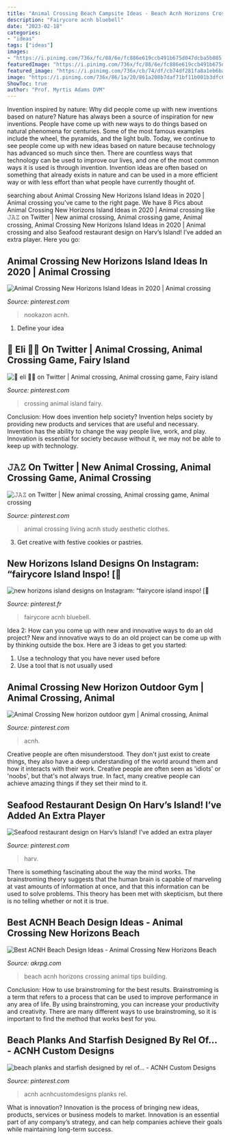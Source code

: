 ```yaml
---
title: "Animal Crossing Beach Campsite Ideas - Beach Acnh Horizons Crossing Animal Tips Building"
description: "Fairycore acnh bluebell"
date: "2023-02-18"
categories:
- "ideas"
tags: ["ideas"]
images:
- "https://i.pinimg.com/736x/fc/88/6e/fc886e619ccb491b675d047dcba5b085.jpg"
featuredImage: "https://i.pinimg.com/736x/fc/88/6e/fc886e619ccb491b675d047dcba5b085.jpg"
featured_image: "https://i.pinimg.com/736x/cb/74/df/cb74df281fa8a1eb6babfc88b48f7e6d.jpg"
image: "https://i.pinimg.com/736x/86/1a/20/861a208b7daf71bf11b001b3dfc6fcc2.jpg"
ShowToc: true
author: "Prof. Myrtis Adams DVM"
---
```



Invention inspired by nature: Why did people come up with new inventions based on nature?
Nature has always been a source of inspiration for new inventions. People have come up with new ways to do things based on natural phenomena for centuries. Some of the most famous examples include the wheel, the pyramids, and the light bulb. Today, we continue to see people come up with new ideas based on nature because technology has advanced so much since then. There are countless ways that technology can be used to improve our lives, and one of the most common ways it is used is through invention. Invention ideas are often based on something that already exists in nature and can be used in a more efficient way or with less effort than what people have currently thought of.

	

		
searching about Animal Crossing New Horizons Island Ideas in 2020 | Animal crossing you've came to the right page. We have 8 Pics about Animal Crossing New Horizons Island Ideas in 2020 | Animal crossing like 𝙹𝙰𝚉 on Twitter | New animal crossing, Animal crossing game, Animal crossing, Animal Crossing New Horizons Island Ideas in 2020 | Animal crossing and also Seafood restaurant design on Harv’s Island! I’ve added an extra player. Here you go:
		
    
## Animal Crossing New Horizons Island Ideas In 2020 | Animal Crossing

<img loading=lazy src="https://i.pinimg.com/736x/b7/d5/d7/b7d5d7fa502842ba04778688237f9c55.jpg" onerror="this.onerror=null;this.src='https://tse2.mm.bing.net/th?id=OIP.ZYtQdYQQXSVbOxhstPp_4AHaEK&amp;pid=15.1';" alt="Animal Crossing New Horizons Island Ideas in 2020 | Animal crossing">

_Source: pinterest.com_

>nookazon acnh. 

	

1. Define your idea

    
## 🎀 Eli 🌿🌱 On Twitter | Animal Crossing, Animal Crossing Game, Fairy Island

<img loading=lazy src="https://i.pinimg.com/736x/ae/b6/8b/aeb68b89f7f3b640510e3ddfd75cc4f8.jpg" onerror="this.onerror=null;this.src='https://tse1.mm.bing.net/th?id=OIP.e-jS014BtNvao65KeiyVeQHaEK&amp;pid=15.1';" alt="🎀 eli 🌿🌱 on Twitter | Animal crossing, Animal crossing game, Fairy island">

_Source: pinterest.com_

>crossing animal island fairy. 

	

Conclusion: How does invention help society?
Invention helps society by providing new products and services that are useful and necessary. Invention has the ability to change the way people live, work, and play. Innovation is essential for society because without it, we may not be able to keep up with technology.

    
## 𝙹𝙰𝚉 On Twitter | New Animal Crossing, Animal Crossing Game, Animal Crossing

<img loading=lazy src="https://i.pinimg.com/originals/89/ff/bd/89ffbdeac8b9ba3046355989c7548b57.png" onerror="this.onerror=null;this.src='https://tse2.mm.bing.net/th?id=OIP.VdWac3di-4AMsSeFyV087wHaEK&amp;pid=15.1';" alt="𝙹𝙰𝚉 on Twitter | New animal crossing, Animal crossing game, Animal crossing">

_Source: pinterest.com_

>animal crossing living acnh study aesthetic clothes. 

	

3. Get creative with festive cookies or pastries.

    
## New Horizons Island Designs On Instagram: “fairycore Island Inspo! [🌻

<img loading=lazy src="https://i.pinimg.com/736x/cb/74/df/cb74df281fa8a1eb6babfc88b48f7e6d.jpg" onerror="this.onerror=null;this.src='https://tse2.mm.bing.net/th?id=OIP.FX45w9sDvZnTEvP04HGVVQHaHa&amp;pid=15.1';" alt="new horizons island designs on Instagram: “fairycore island inspo! [🌻">

_Source: pinterest.fr_

>fairycore acnh bluebell. 

	

Idea 2: How can you come up with new and innovative ways to do an old project?
New and innovative ways to do an old project can be come up with by thinking outside the box. Here are 3 ideas to get you started: 
1. Use a technology that you have never used before 
2. Use a tool that is not usually used 

    
## Animal Crossing New Horizon Outdoor Gym | Animal Crossing, Animal

<img loading=lazy src="https://i.pinimg.com/736x/fc/88/6e/fc886e619ccb491b675d047dcba5b085.jpg" onerror="this.onerror=null;this.src='https://tse3.mm.bing.net/th?id=OIP.mx0OpxQzdLc-eK681e0qiQHaEK&amp;pid=15.1';" alt="Animal Crossing New horizon outdoor gym | Animal crossing, Animal">

_Source: pinterest.com_

>acnh. 

	

Creative people are often misunderstood. They don't just exist to create things, they also have a deep understanding of the world around them and how it interacts with their work. Creative people are often seen as 'idiots' or 'noobs', but that's not always true. In fact, many creative people can achieve amazing things if they set their mind to it.

    
## Seafood Restaurant Design On Harv’s Island! I’ve Added An Extra Player

<img loading=lazy src="https://i.pinimg.com/736x/a7/3b/22/a73b22a31f55068287f2d04ef3d421fc.jpg" onerror="this.onerror=null;this.src='https://tse3.mm.bing.net/th?id=OIP.umHKtNr7uCyVJkE7ejhMVwHaEK&amp;pid=15.1';" alt="Seafood restaurant design on Harv’s Island! I’ve added an extra player">

_Source: pinterest.com_

>harv. 

	

There is something fascinating about the way the mind works. The brainstroming theory suggests that the human brain is capable of marveling at vast amounts of information at once, and that this information can be used to solve problems. This theory has been met with skepticism, but there is no telling whether or not it is true.

    
## Best ACNH Beach Design Ideas - Animal Crossing New Horizons Beach

<img loading=lazy src="https://www.akrpg.com/upload/20200812/6373282917632877348190695.png" onerror="this.onerror=null;this.src='https://tse1.mm.bing.net/th?id=OIP.ig1uJ2GKtUEEO01MMI0JyAHaEq&amp;pid=15.1';" alt="Best ACNH Beach Design Ideas - Animal Crossing New Horizons Beach">

_Source: akrpg.com_

>beach acnh horizons crossing animal tips building. 

	

Conclusion: How to use brainstroming for the best results.
Brainstroming is a term that refers to a process that can be used to improve performance in any area of life. By using brainstroming, you can increase your productivity and creativity. There are many different ways to use brainstroming, so it is important to find the method that works best for you.

    
## Beach Planks And Starfish Designed By Rel Of... - ACNH Custom Designs

<img loading=lazy src="https://i.pinimg.com/736x/86/1a/20/861a208b7daf71bf11b001b3dfc6fcc2.jpg" onerror="this.onerror=null;this.src='https://tse1.mm.bing.net/th?id=OIP.7s68H-KwUV92V8tG1ZSueAHaEK&amp;pid=15.1';" alt="beach planks and starfish designed by rel of... - ACNH Custom Designs">

_Source: pinterest.com_

>acnh acnhcustomdesigns planks rel. 

	

What is innovation?
Innovation is the process of bringing new ideas, products, services or business models to market. Innovation is an essential part of any company’s strategy, and can help companies achieve their goals while maintaining long-term success.

